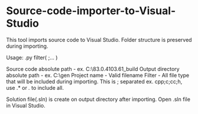 # Source-code-importer-to-Visual-Studio
This tool imports source code to Visual Studio. Folder structure is preserved during importing.


Usage: <file>.py <source code absolute path> <output directory absolute path> <project name> filter( <file type>;<file type>... )
  
Source code absolute path - ex. C:\83.0.4103.61_build
Output directory absolute path - ex. C:\gen
Project name - Valid filename
Filter - All file type that will be included during importing. This is ; separated ex. cpp;c;cc;h, use .* or *.* to include all.

Solution file(.sln) is create on output directory after importing.
Open .sln file in Visual Studio.
